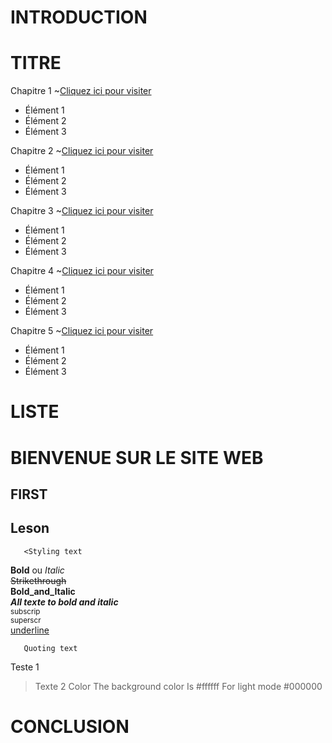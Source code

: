 # INTRODUCTION 
# TITRE
Chapitre 1 ~<a href="https://www.example.com">Cliquez ici pour visiter</a>
<ul>
	  <li>Élément 1</li>
	  <li>Élément 2</li>
	  <li>Élément 3</li>
	</ul>

Chapitre 2 ~<a href="https://www.example.com">Cliquez ici pour visiter</a>
<ul>
	  <li>Élément 1</li>
	  <li>Élément 2</li>
	  <li>Élément 3</li>
	</ul>

Chapitre 3 ~<a href="https://www.example.com">Cliquez ici pour visiter</a>
<ul>
	  <li>Élément 1</li>
	  <li>Élément 2</li>
	  <li>Élément 3</li>
	</ul>

Chapitre 4 ~<a href="https://www.example.com">Cliquez ici pour visiter</a>
<ul>
	  <li>Élément 1</li>
	  <li>Élément 2</li>
	  <li>Élément 3</li>
	</ul>

Chapitre 5 ~<a href="https://www.example.com">Cliquez ici pour visiter</a>
<ul>
	  <li>Élément 1</li>
	  <li>Élément 2</li>
	  <li>Élément 3</li>
	</ul>

# LISTE
# BIENVENUE SUR LE SITE WEB
## FIRST
## Leson 
       <Styling text
**Bold** ou _Italic_<br>
~~Strikethrough~~<br>
**Bold_and_Italic**<br>
***All texte to bold and italic***<br>
<sub>subscrip</sub><br>
<sup>superscr</sup><br>
<Ins>underline</ins>

       Quoting text 
Teste 1
> Texte 2
     Color
The background color Is #ffffff
For light mode #000000


# CONCLUSION
